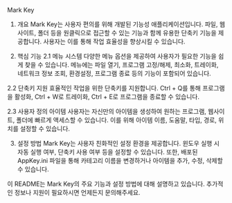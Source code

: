 Mark Key
1. 개요
Mark Key는 사용자 편의를 위해 개발된 기능성 애플리케이션입니다. 파일, 웹사이트, 폴더 등을 원클릭으로 접근할 수 있는 기능과 함께 유용한 단축키 기능을 제공합니다. 사용자는 이를 통해 작업 효율성을 향상시킬 수 있습니다.

2. 핵심 기능
2.1 메뉴 시스템
다양한 메뉴 옵션을 제공하여 사용자가 필요한 기능을 쉽게 찾을 수 있습니다. 메뉴에는 파일 열기, 프로그램 고정/해제, 최소화, 트레이화, 네트워크 정보 조회, 환경설정, 프로그램 종료 등의 기능이 포함되어 있습니다.

2.2 단축키 지원
효율적인 작업을 위한 단축키를 지원합니다. Ctrl + Q를 통해 프로그램을 활성화, Ctrl + W로 트레이화, Ctrl + E로 프로그램을 종료할 수 있습니다.

2.3 사용자 정의 아이템
사용자는 자신만의 아이템을 생성하여 원하는 프로그램, 웹사이트, 폴더에 빠르게 액세스할 수 있습니다. 이를 위해 아이템 이름, 도움말, 타입, 경로, 위치를 설정할 수 있습니다.

3. 설정 방법
Mark Key는 사용자 친화적인 설정 환경을 제공합니다. 윈도우 실행 시 자동 실행 여부, 단축키 사용 여부 등을 설정할 수 있습니다. 또한, 배포된 AppKey.ini 파일을 통해 카테고리 이름을 변경하거나 아이템을 추가, 수정, 삭제할 수 있습니다.

이 README는 Mark Key의 주요 기능과 설정 방법에 대해 설명하고 있습니다. 추가적인 정보나 지원이 필요하시면 언제든지 문의해주세요.




